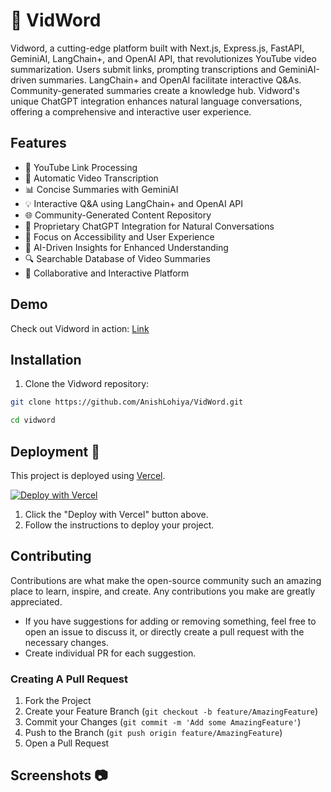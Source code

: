 # 🚀 VidWord

Vidword, a cutting-edge platform built with Next.js, Express.js, FastAPI, GeminiAI, LangChain+, and OpenAI API, that revolutionizes YouTube video summarization. Users submit links, prompting transcriptions and GeminiAI-driven summaries. LangChain+ and OpenAI facilitate interactive Q&As. Community-generated summaries create a knowledge hub. Vidword's unique ChatGPT integration enhances natural language conversations, offering a comprehensive and interactive user experience.

## Features

- 🔗 YouTube Link Processing
- 📝 Automatic Video Transcription
- 📊 Concise Summaries with GeminiAI
- 💡 Interactive Q&A using LangChain+ and OpenAI API
- 🌐 Community-Generated Content Repository
- 💬 Proprietary ChatGPT Integration for Natural Conversations
- 🎯 Focus on Accessibility and User Experience
- 🧠 AI-Driven Insights for Enhanced Understanding
- 🔍 Searchable Database of Video Summaries
- 🤝 Collaborative and Interactive Platform

## Demo

Check out Vidword in action: [Link](https://www.loom.com/share/a7d516c8ec1d41cea803f4d74ee10426?sid=306928fc-a4d5-4281-852f-6b86d4723aa7)

## Installation

1. Clone the Vidword repository:

```bash
git clone https://github.com/AnishLohiya/VidWord.git

cd vidword
```

## Deployment 🚀

This project is deployed using [Vercel](https://vercel.com/).

[![Deploy with Vercel](https://vercel.com/button)](https://vercel.com/new)

1. Click the "Deploy with Vercel" button above.
2. Follow the instructions to deploy your project.

## Contributing

Contributions are what make the open-source community such an amazing place to learn, inspire, and create. Any contributions you make are greatly appreciated.

- If you have suggestions for adding or removing something, feel free to open an issue to discuss it, or directly create a pull request with the necessary changes.
- Create individual PR for each suggestion.

### Creating A Pull Request

1. Fork the Project
2. Create your Feature Branch (`git checkout -b feature/AmazingFeature`)
3. Commit your Changes (`git commit -m 'Add some AmazingFeature'`)
4. Push to the Branch (`git push origin feature/AmazingFeature`)
5. Open a Pull Request

## Screenshots 📷
